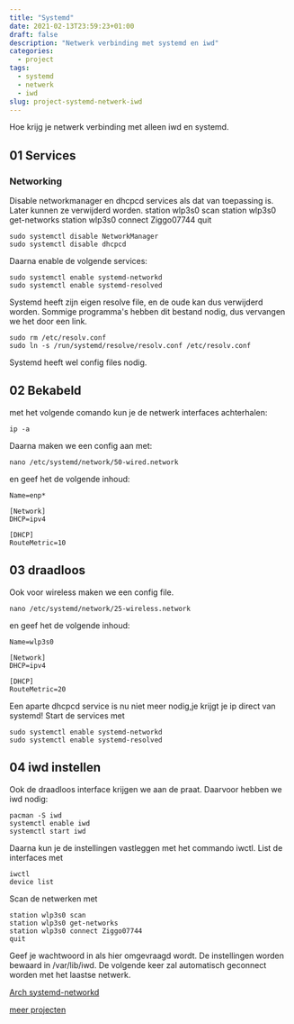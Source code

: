 ```yaml
---
title: "Systemd"
date: 2021-02-13T23:59:23+01:00
draft: false
description: "Netwerk verbinding met systemd en iwd"
categories:
  - project
tags:
  - systemd
  - netwerk
  - iwd
slug: project-systemd-netwerk-iwd
---
```


Hoe krijg je netwerk verbinding met alleen iwd en systemd.

<!--more-->

## 01 Services

### Networking

Disable networkmanager en dhcpcd services als dat van toepassing is. Later kunnen ze verwijderd worden.
station wlp3s0 scan
station wlp3s0 get-networks
station wlp3s0 connect Ziggo07744
quit

    sudo systemctl disable NetworkManager
    sudo systemctl disable dhcpcd

Daarna enable de volgende services:

    sudo systemctl enable systemd-networkd
    sudo systemctl enable systemd-resolved

Systemd heeft zijn eigen resolve file, en de oude kan dus verwijderd worden. Sommige programma's hebben dit bestand nodig, dus vervangen we het door een link.

    sudo rm /etc/resolv.conf
    sudo ln -s /run/systemd/resolve/resolv.conf /etc/resolv.conf

Systemd heeft wel config files nodig.

## 02 Bekabeld ##

met het volgende comando kun je de netwerk interfaces achterhalen:

    ip -a

Daarna maken we een config aan met:

    nano /etc/systemd/network/50-wired.network

en geef het de volgende inhoud:

    Name=enp*

    [Network]
    DHCP=ipv4

    [DHCP]
    RouteMetric=10

## 03 draadloos ##

Ook voor wireless maken we een config file.

    nano /etc/systemd/network/25-wireless.network

en geef het de volgende inhoud:

    Name=wlp3s0

    [Network]
    DHCP=ipv4

    [DHCP]
    RouteMetric=20

Een aparte dhcpcd service is nu niet meer nodig,je krijgt je ip direct van systemd!
Start de services met

    sudo systemctl enable systemd-networkd
    sudo systemctl enable systemd-resolved

## 04 iwd instellen

Ook de draadloos interface krijgen we aan de praat. Daarvoor hebben we iwd nodig:

    pacman -S iwd
    systemctl enable iwd
    systemctl start iwd

Daarna kun je de instellingen vastleggen met het commando iwctl.
List de interfaces met

    iwctl
    device list

Scan de netwerken met

    station wlp3s0 scan
    station wlp3s0 get-networks
    station wlp3s0 connect Ziggo07744
    quit

Geef je wachtwoord in als hier omgevraagd wordt.
De instellingen worden bewaard in /var/lib/iwd.
De volgende keer zal automatisch geconnect worden met het laastse netwerk.

[Arch systemd-networkd](https://wiki.archlinux.org/index.php/Systemd-networkd)

[meer projecten](/categories/project)

